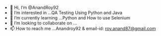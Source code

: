 - 👋 Hi, I’m @AnandRoy92
- 👀 I’m interested in ...QA Testing Using Python and Java
- 🌱 I’m currently learning ...Python and How to use Selenium
- 💞️ I’m looking to collaborate on ...
- 📫 How to reach me ...Anandroy92 & email-id: roy.anand87@gmail.com

<!---
AnandRoy92/AnandRoy92 is a ✨ special ✨ repository because its `README.md` (this file) appears on your GitHub profile.
You can click the Preview link to take a look at your changes.
--->
